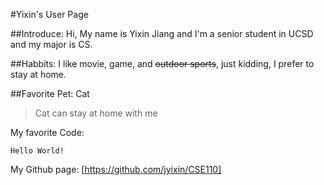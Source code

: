 #Yixin's User Page

##Introduce:
Hi, My name is Yixin Jiang and I'm a senior student in UCSD and my major is CS. 

##Habbits:
I like movie, game, and ~~outdoor sports~~, just kidding, I prefer to stay at home.

##Favorite Pet:
Cat

>Cat can stay at home with me

My favorite Code:
```
Hello World!
```

My Github page:
[https://github.com/jyixin/CSE110]
